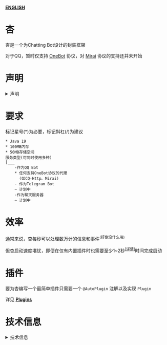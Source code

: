 **[ENGLISH](README_EN_US.md)**

# 杏

杏是一个为Chatting Bot设计的封装框架

对于QQ，暂时仅支持 [OneBot](https://github.com/botuniverse/onebot) 协议，对 [Mirai](https://github.com/mamoe/mirai) 协议的支持还并未开始

# 声明

<details>
<summary>声明</summary>

## 承诺
完全开源、无偿开发、长期支持、不删仓库、零隐私收集，零植入程序
## 分发和使用
修改后分发需声明原仓库，完全开源，禁止收费，可以自行署名，可以自由分发

提供内容符合当地法律法规、符合意愿、禁止收费，可以自由使用
## 所有权
杏属于公共项目，并不属于任何人，且任何贡献者均享有杏的著作权

\
任何人也都可以试着修改或增删代码到杏的仓库，请见：[工作流程](doc/zh_cn/develop/working_stream/README.md)

\
目前 ``` 草 ``` 和 ``` 草二号机 ``` 为项目负责人及主要贡献者
</details>

# 要求

标记星号(*)为必要，标记斜杠(/)为建议

~~~
* Java 19
* 100MB内存
* 50MB存储空间
服务类型(可同时使用多种)
|___
    -作为QQ Bot
    * 任何支持OneBot协议的代理
      (如CQ-Http、Mirai)
    - 作为Telegram Bot
    ~ 计划中
    -作为聊天服务器
    ~ 计划中

~~~

# 效率

通常来说，杏每秒可以处理数万计的信息和事件<sup>(好像没什么用)</sup>

但杏启动速度堪忧，即便在仅有内置插件时也需要至少1~2秒<sup>[[详情]](doc/zh_cn/performance/bootstrap/bootstrap_time.md)</sup>时间完成启动

# 插件

要为杏编写一个最简单插件只需要一个 ``` @AutoPlugin ``` 注解以及实现 ``` Plugin ```

详见 **[Plugins](doc/zh_cn/develop/plugin/README.md)**

# 技术信息

<details>
<summary>技术信息</summary>

## 协议

杏使用WebSocket协议

在使用内网穿透方式从外部接受信息时，需要将端口开启为TCP类型

## 信息格式

杏使用 JSON 格式交换数据

## 内置插件

杏的几乎任何自带功能，包括存储信息、信息导出等，均是由"内置插件"的处理器(Handler)实现的

由内置的插件 ``` 生草机(Lawn) ``` 提供这些功能

若杏自带的一些功能是多余、不需要的，那么应该找到其对应的处理器进行删除，而非直接删除此插件

直接删除此插件可能导致信息数据库找不到某些历史信息，或是一些其他奇奇怪怪的问题

\
杏使用 ``` 生草机巴士(LawnBus) ``` 提供快速的事件处理器编写<sup>[[详情]](/doc/zh_cn/develop/event/README.md#匿名处理器)</sup>

删除此插件可能导致其他插件无法被成功注册

## 热更新

杏暂时不支持热更新插件，未来会对此功能进行支持

## 兼容性

~~~
此部分尚不完善，处于极前期概念设计阶段
~~~

杏使用"PacketFactor"提供数据包的创建和处理

理论上来说任何使用WebSocket协议、JSON传输格式的连接，杏都可以为其提供信息处理

但是需要为这些数据包单独设计反序列化Factor并将其注册

</details>